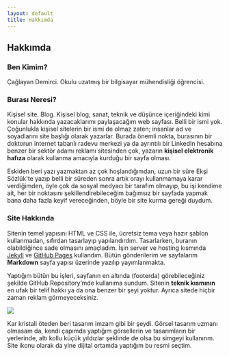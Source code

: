 ```yaml
---
layout: default
title: Hakkımda
---
```


## Hakkımda

### Ben Kimim?

Çağlayan Demirci. Okulu uzatmış bir bilgisayar mühendisliği öğrencisi. 

### Burası Neresi?

Kişisel site. Blog. Kişisel blog; sanat, teknik ve düşünce içeriğindeki kimi konular hakkında yazacaklarımı paylaşacağım web sayfası. Belli bir ismi yok. Çoğunlukla kişisel sitelerin bir ismi de olmaz zaten; insanlar ad ve soyadlarını site başlığı olarak yazarlar. Burada önemli nokta, burasının bir doktorun internet tabanlı radevu merkezi ya da ayrıntılı bir LinkedIn hesabına benzer bir sektör adamı reklamı sitesinden çok, yazarın **kişisel elektronik hafıza** olarak kullanma amacıyla kurduğu bir sayfa olması.

Eskiden beri yazı yazmaktan az çok hoşlandığımdan, uzun bir süre Ekşi Sözlük'te yazıp belli bir süreden sonra artık orayı kullanmamaya karar verdiğimden, öyle çok da sosyal medyacı bir tarafım olmayıp, bu işi kendime ait, her bir noktasını şekillendirebileceğim bağımsız bir sayfada yapmak bana daha fazla keyif vereceğinden, böyle bir site kurma gereği duydum.

### Site Hakkında

Sitenin temel yapısını HTML ve CSS ile, ücretsiz tema veya hazır şablon kullanmadan, sıfırdan tasarlayıp yapılandırdım. Tasarlarken, buranın olabildiğince sade olmasını amaçladım. İşin server ve hosting kısmında [Jekyll](https://jekyllrb.com/) ve [GitHub Pages](https://pages.github.com/) kullandım. Bütün gönderilerim ve sayfalarım **Markdown** sayfa yapısı üzerinde yazılıp yayımlanmakta.

Yaptığım bütün bu işleri, sayfanın en altında (footerda) görebileceğiniz şekilde GitHub Repository’mde kullanıma sundum. Sitenin **teknik kısmının** en ufak bir telif hakkı ya da ona benzer bir şeyi yoktur. Ayrıca sitede hiçbir zaman reklam görmeyeceksiniz.

![](https://caglayandemirci.github.io/images/siteicon2.2.png)

Kar kristali öteden beri tasarım imzam gibi bir şeydi. Görsel tasarım uzmanı olmasam da, kendi çapımda yaptığım görsellerin ve tasarımların bir yerlerinde, altı kollu küçük yıldızlar şeklinde de olsa bu simgeyi kullanırım. Site ikonu olarak da yine dijital ortamda yaptığım bu resmi seçtim.

<style>
	#ab { 
        box-shadow: 0 5px 5px rgb(0, 128, 64, 0.5) 
    }
</style>